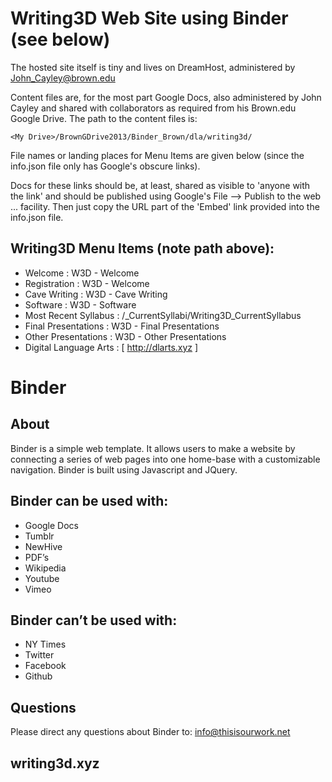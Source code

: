 # Writing3D Web Site using Binder (see below)

The hosted site itself is tiny and lives on DreamHost, administered by John_Cayley@brown.edu

Content files are, for the most part Google Docs, also administered by John Cayley and shared with collaborators as required from his Brown.edu Google Drive. The path to the content files is:
```
<My Drive>/BrownGDrive2013/Binder_Brown/dla/writing3d/
```

File names or landing places for Menu Items are given below (since the info.json file only has Google's obscure links).

Docs for these links should be, at least, shared as visible to 'anyone with the link' and should be published using Google's File --> Publish to the web ... facility. Then just copy the URL part of the 'Embed' link provided into the info.json file.

## Writing3D Menu Items (note path above):

- Welcome : W3D - Welcome
- Registration : W3D - Welcome
- Cave Writing : W3D - Cave Writing
- Software : W3D - Software
- Most Recent Syllabus : /_CurrentSyllabi/Writing3D_CurrentSyllabus
- Final Presentations : W3D - Final Presentations
- Other Presentations : W3D - Other Presentations
- Digital Language Arts : [ http://dlarts.xyz ]

# Binder

## About
Binder is a simple web template. 
It allows users to make a website by connecting a series of web pages into one home-base with a customizable navigation. Binder is built using Javascript and JQuery.

## Binder can be used with:
- Google Docs
- Tumblr
- NewHive
- PDF’s
- Wikipedia
- Youtube
- Vimeo 

## Binder can’t be used with:
- NY Times
- Twitter
- Facebook
- Github

## Questions 
Please direct any questions about Binder to: info@thisisourwork.net

## writing3d.xyz